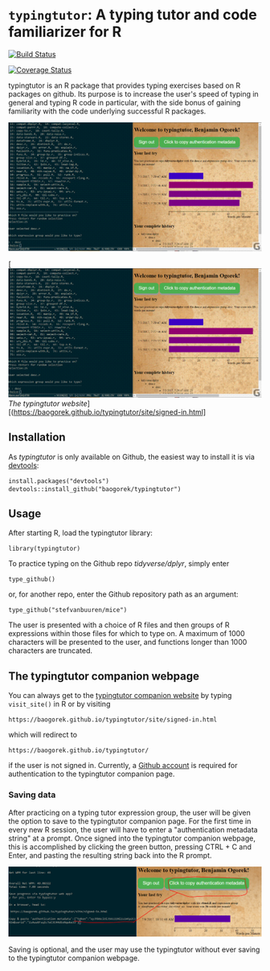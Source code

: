 `typingtutor`: A typing tutor and code familiarizer for R
=========================================================

[![Build
Status](https://travis-ci.org/baogorek/typingtutor.svg?branch=master)](https://travis-ci.org/baogorek/typingtutor)

[![Coverage
Status](https://img.shields.io/codecov/c/github/baogorek/typingtutor/master.svg)](https://codecov.io/github/baogorek/typingtutor?branch=master)


typingtutor is an R package that provides typing exercises based
on R packages on github. Its purpose is to increase the user's speed of
typing in general and typing R code in particular, with the side bonus of
gaining familiarity with the code underlying successful R packages.


![](site/images/demo.gif)

[![The typingtutor website](site/images/demo.gif "Click to visit")*The typingtutor website*][(https://baogorek.github.io/typingtutor/site/signed-in.html]


## Installation
As *typingtutor* is only available on Github, the easiest way to install it is
via [devtools](https://github.com/hadley/devtools):
```
install.packages("devtools")
devtools::install_github("baogorek/typingtutor")
```

## Usage
After starting R, load the typingtutor library:

```
library(typingtutor)
```

To practice typing on the Github repo *tidyverse/dplyr*, simply enter
```
type_github()
```
or, for another repo, enter the Github repository path as an argument:
```
type_github("stefvanbuuren/mice")
```

The user is presented with a choice of R files and then groups of R expressions
within those files for which to type on. A maximum of 1000 characters will be
presented to the user, and functions longer than 1000 characters are truncated.

## The typingtutor companion webpage 

You can always get to the
[typingtutor companion website](https://baogorek.github.io/typingtutor/site/signed-in.html)
by typing `visit_site()` in R or by visiting

```
https://baogorek.github.io/typingtutor/site/signed-in.html
```
which will redirect to
```
https://baogorek.github.io/typingtutor/
```
if the user is not signed in. Currently, a
[Github account](https://github.com/join) is required for
authentication to the typingtutor companion page. 

### Saving data
After practicing on a typing tutor expression group, the user will be given the
option to save to the typingtutor companion page. For the first time in every
new R session, the user will have to enter a "authentication metadata string"
at a prompt. Once signed into the typingtutor companion webpage, this is
accomplished by clicking the green button, pressing CTRL + C and Enter, and
pasting the resulting string back into the R prompt.

![](site/images/auth-metadata.png)

Saving is optional, and the user may use the typingtutor without ever saving
to the typingtutor companion webpage.
